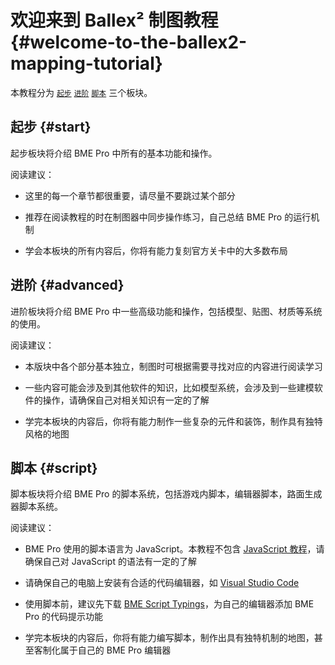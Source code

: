# 欢迎来到 Ballex² 制图教程 {#welcome-to-the-ballex2-mapping-tutorial}

本教程分为 [`起步`](preparation) [`进阶`](../advanced/about) [`脚本`](../script/about) 三个板块。

## 起步 {#start}

起步板块将介绍 BME Pro 中所有的基本功能和操作。

阅读建议：

- 这里的每一个章节都很重要，请尽量不要跳过某个部分

- 推荐在阅读教程的时在制图器中同步操作练习，自己总结 BME Pro 的运行机制

- 学会本板块的所有内容后，你将有能力复刻官方关卡中的大多数布局

## 进阶 {#advanced}

进阶板块将介绍 BME Pro 中一些高级功能和操作，包括模型、贴图、材质等系统的使用。

阅读建议：

- 本版块中各个部分基本独立，制图时可根据需要寻找对应的内容进行阅读学习

- 一些内容可能会涉及到其他软件的知识，比如模型系统，会涉及到一些建模软件的操作，请确保自己对相关知识有一定的了解

- 学完本板块的内容后，你将有能力制作一些复杂的元件和装饰，制作具有独特风格的地图

## 脚本 {#script}

脚本板块将介绍 BME Pro 的脚本系统，包括游戏内脚本，编辑器脚本，路面生成器脚本系统。

阅读建议：

- BME Pro 使用的脚本语言为 JavaScript。本教程不包含 [JavaScript 教程](https://developer.mozilla.org/zh-CN/docs/Web/JavaScript)，请确保自己对 JavaScript 的语法有一定的了解

- 请确保自己的电脑上安装有合适的代码编辑器，如 [Visual Studio Code](https://code.visualstudio.com/)

- 使用脚本前，建议先下载 [BME Script Typings](https://github.com/Withered-Flower-0422/BST)，为自己的编辑器添加 BME Pro 的代码提示功能

- 学完本板块的内容后，你将有能力编写脚本，制作出具有独特机制的地图，甚至客制化属于自己的 BME Pro 编辑器
